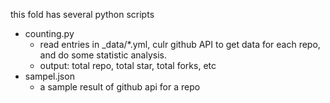 this fold has several python scripts
* counting.py
  * read entries in _data/*.yml, culr github API to get data for each repo, and do some statistic analysis.
  * output: total repo, total star, total forks, etc
* sampel.json
  * a sample result of github api for a repo